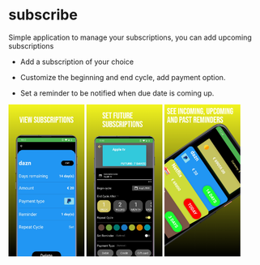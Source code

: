 # subscribe
Simple application to manage your subscriptions, you can add upcoming subscriptions 

- Add a subscription of your choice

- Customize the beginning and end cycle, add payment option.

- Set a reminder to be notified when due date is coming up.

<p float = "left">
<img src="image2.png" height=300>
<img src="image3.png" height=300>
<img src="image5.png" height=300>
  </p>
